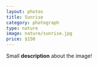 ```yaml
---
layout: photos
title: Sunrise
category: photograph
type: nature
image: nature/sunrise.jpg
price: $150
---
```


Small **description** about the image!